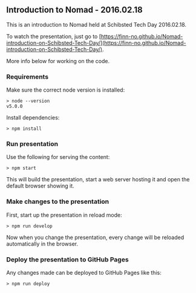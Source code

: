 ## Introduction to Nomad - 2016.02.18

This is an introduction to Nomad held at Schibsted Tech Day 2016.02.18.

To watch the presentation, just go to [https://finn-no.github.io/Nomad-introduction-on-Schibsted-Tech-Day/](https://finn-no.github.io/Nomad-introduction-on-Schibsted-Tech-Day/).

More info below for working on the code.

### Requirements

Make sure the correct node version is installed:

```
> node --version
v5.0.0

```

Install dependencies:

```
> npm install
```

### Run presentation

Use the following for serving the content:

```
> npm start
```

This will build the presentation, start a web server hosting it and
open the default browser showing it.

### Make changes to the presentation

First, start up the presentation in reload mode:

```
> npm run develop
```

Now when you change the presentation, every change will be reloaded
automatically in the browser.

### Deploy the presentation to GitHub Pages

Any changes made can be deployed to GitHub Pages like this:

```
> npm run deploy
```
